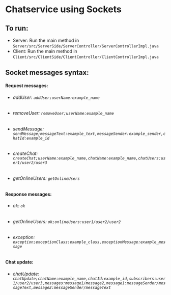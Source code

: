 # Chatservice using Sockets
## To run:
- Server: Run the main method in `Server/src/ServerSide/ServerController/ServerControllerImpl.java`
- Client: Run the main method in `Client/src/ClientSide/ClientController/ClientControllerImpl.java`

## Socket messages syntax:
#### Request messages:
- ###### addUser: `addUser;userName:example_name`
- ###### removeUser: `removeUser;userName:example_name`
- ###### sendMessage: `sendMessage;messageText:example_text,messageSender:example_sender,chatId:example_id`
- ###### createChat: `createChat;userName:example_name,chatName:example_name,chatUsers:user1/user2/user3`
- ###### getOnlineUsers: `getOnlineUsers`

#### Response messages:
- ###### ok: `ok`
- ###### getOnlineUsers: `ok;onlineUsers:user1/user2/user2`
- ###### exception: `exception;exceptionClass:example_class,exceptionMessage:example_message`

#### Chat update:
- ###### chatUpdate: `chatUpdate;chatName:example_name,chatId:example_id,subscribers:user1/user2/user3,messages:message1/message2,message1:messageSender/messageText,message2:messageSender/messageText`

